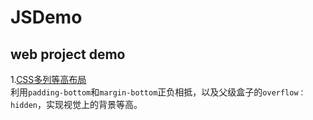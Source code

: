 # JSDemo
web project demo
---
1.[CSS多列等高布局](https://rui012345.github.io/JSDemo/CSS%E7%AD%89%E9%AB%98%E5%B8%83%E5%B1%80.html)\
利用`padding-bottom`和`margin-bottom`正负相抵，以及父级盒子的`overflow：hidden`，实现视觉上的背景等高。
